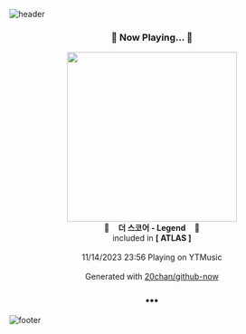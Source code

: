 ![header](https://capsule-render.vercel.app/api?type=wave&height=170&section=header&fontColor=090707&fontAlignX=45&fontAlignY=65&fontSize=100)

<h3 align="center">🎵 Now Playing... 🎵</h3>
<p align="center">
  <a href="https://music.youtube.com/watch?v=-Oleu6OEJYY">
    <img width="300" src="https://lh3.googleusercontent.com/JeVJiVrap9mLd7VkPBqggE9oExQLacJPEc8HTPaREZBcXD3jezxDioUhDaszLqNIRybm3UCujPsq2-Y">
  </a>
  <br>
  🎵&nbsp&nbsp&nbsp <b>더 스코어 - Legend</b> &nbsp&nbsp&nbsp🎵
  <br>
  included in <b>[ ATLAS ]</b>
  
  <br />
  <br />
  11/14/2023 23:56 Playing on YTMusic
  <br />
  <br />
  Generated with <a href="https://github.com/20chan/github-now">20chan/github-now</a>
</p>

<h3 align="center">•••</h3>

![footer](https://capsule-render.vercel.app/api?type=wave&height=150&section=footer)
